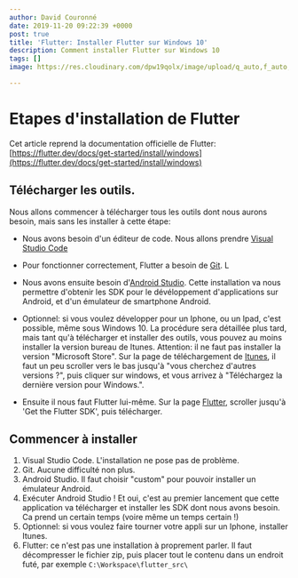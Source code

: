 ```yaml
---
author: David Couronné
date: 2019-11-20 09:22:39 +0000
post: true
title: 'Flutter: Installer Flutter sur Windows 10'
description: Comment installer Flutter sur Windows 10
tags: []
image: https://res.cloudinary.com/dpw19qolx/image/upload/q_auto,f_auto,g_auto,w_auto,dpr_auto/v1561739205/westboundary-photography-chris-gill-lBL7rSRaNGs-unsplash.jpg

---
```

# Etapes d'installation de Flutter

Cet article reprend la documentation officielle de Flutter: [https://flutter.dev/docs/get-started/install/windows](https://flutter.dev/docs/get-started/install/windows)

## Télécharger les outils.

Nous allons commencer à télécharger tous les outils dont nous aurons besoin, mais sans les installer à cette étape:

+ Nous avons besoin d'un éditeur de code. Nous allons prendre [Visual Studio Code](https://code.visualstudio.com/download)

+ Pour fonctionner correctement, Flutter a besoin de [Git](https://git-scm.com/downloads). L

+ Nous avons ensuite besoin d'[Android Studio](https://developer.android.com/studio). Cette installation va nous permettre d'obtenir les SDK pour le dévéloppement d'applications sur Android, et d'un émulateur de smartphone Android.

+ Optionnel: si vous voulez développer pour un Iphone, ou un Ipad, c'est possible, même sous Windows 10. La procédure sera détaillée plus tard, mais tant qu'à télécharger et installer des outils, vous pouvez au moins installer la version bureau de Itunes. Attention: il ne faut pas installer la version "Microsoft Store". Sur la page de téléchargement de [Itunes](https://www.apple.com/fr/itunes/), il faut un peu scroller vers le bas jusqu'à "vous cherchez d'autres versions ?", puis cliquer sur windows, et vous arrivez à "Téléchargez la dernière version pour Windows.".

+ Ensuite il nous faut Flutter lui-même. Sur la page [Flutter](https://flutter.dev/docs/get-started/install/windows), scroller jusqu'à 'Get the Flutter SDK', puis télécharger.

## Commencer à installer

1. Visual Studio Code. L'installation ne pose pas de problème.
2. Git. Aucune difficulté non plus.
3. Android Studio. Il faut choisir "custom" pour pouvoir installer un émulateur Android.
4. Exécuter Android Studio ! Et oui, c'est au premier lancement que cette application va télécharger et installer les SDK dont nous avons besoin. Ca prend un certain temps (voire même un temps certain !)
5. Optionnel: si vous voulez faire tourner votre appli sur un Iphone, installer Itunes.
6. Flutter: ce n'est pas une installation à proprement parler. Il faut décompresser le fichier zip, puis placer tout le contenu dans un endroit futé, par exemple `C:\Workspace\flutter_src\`